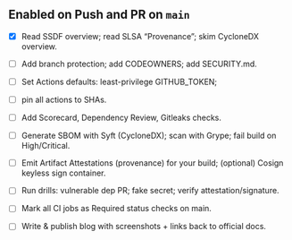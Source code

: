 ## Enabled on Push and PR on `main`

- [X] Read SSDF overview; read SLSA “Provenance”; skim CycloneDX overview. 

- [ ] Add branch protection; add CODEOWNERS; add SECURITY.md.

- [ ] Set Actions defaults: least-privilege GITHUB_TOKEN;

- [ ] pin all actions to SHAs. 

- [ ] Add Scorecard, Dependency Review, Gitleaks checks. 

- [ ] Generate SBOM with Syft (CycloneDX); scan with Grype; fail build on High/Critical.

- [ ] Emit Artifact Attestations (provenance) for your build; (optional) Cosign keyless sign container. 

- [ ] Run drills: vulnerable dep PR; fake secret; verify attestation/signature. 

- [ ] Mark all CI jobs as Required status checks on main. 

- [ ] Write & publish blog with screenshots + links back to official docs.